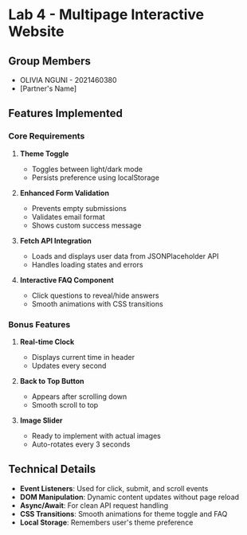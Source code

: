 # Lab 4 - Multipage Interactive Website

## Group Members
- OLIVIA NGUNI - 2021460380
- [Partner's Name]

## Features Implemented

### Core Requirements
1. **Theme Toggle**
   - Toggles between light/dark mode
   - Persists preference using localStorage

2. **Enhanced Form Validation**
   - Prevents empty submissions
   - Validates email format
   - Shows custom success message

3. **Fetch API Integration**
   - Loads and displays user data from JSONPlaceholder API
   - Handles loading states and errors

4. **Interactive FAQ Component**
   - Click questions to reveal/hide answers
   - Smooth animations with CSS transitions

### Bonus Features
1. **Real-time Clock**
   - Displays current time in header
   - Updates every second

2. **Back to Top Button**
   - Appears after scrolling down
   - Smooth scroll to top

3. **Image Slider**
   - Ready to implement with actual images
   - Auto-rotates every 3 seconds

## Technical Details
- **Event Listeners**: Used for click, submit, and scroll events
- **DOM Manipulation**: Dynamic content updates without page reload
- **Async/Await**: For clean API request handling
- **CSS Transitions**: Smooth animations for theme toggle and FAQ
- **Local Storage**: Remembers user's theme preference



